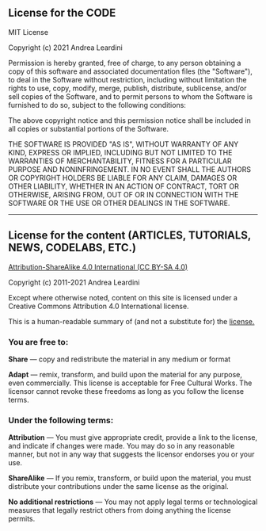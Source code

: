 ## License for the CODE

MIT License

Copyright (c) 2021 Andrea Leardini

Permission is hereby granted, free of charge, to any person obtaining a copy
of this software and associated documentation files (the "Software"), to deal
in the Software without restriction, including without limitation the rights
to use, copy, modify, merge, publish, distribute, sublicense, and/or sell
copies of the Software, and to permit persons to whom the Software is
furnished to do so, subject to the following conditions:

The above copyright notice and this permission notice shall be included in all
copies or substantial portions of the Software.

THE SOFTWARE IS PROVIDED "AS IS", WITHOUT WARRANTY OF ANY KIND, EXPRESS OR
IMPLIED, INCLUDING BUT NOT LIMITED TO THE WARRANTIES OF MERCHANTABILITY,
FITNESS FOR A PARTICULAR PURPOSE AND NONINFRINGEMENT. IN NO EVENT SHALL THE
AUTHORS OR COPYRIGHT HOLDERS BE LIABLE FOR ANY CLAIM, DAMAGES OR OTHER
LIABILITY, WHETHER IN AN ACTION OF CONTRACT, TORT OR OTHERWISE, ARISING FROM,
OUT OF OR IN CONNECTION WITH THE SOFTWARE OR THE USE OR OTHER DEALINGS IN THE
SOFTWARE.

______________________________________________________________________________

## License for the content (ARTICLES, TUTORIALS, NEWS, CODELABS, ETC.)
[Attribution-ShareAlike 4.0 International (CC BY-SA 4.0)](https://creativecommons.org/licenses/by-sa/4.0/deed.en)

Copyright (c) 2011-2021 Andrea Leardini

Except where otherwise noted, content on this site is licensed under a Creative
Commons Attribution 4.0 International license.

This is a human-readable summary of (and not a substitute for) the [license.](https://creativecommons.org/licenses/by-sa/4.0/deed.en)

### You are free to:

**Share** — copy and redistribute the material in any medium or format

**Adapt** — remix, transform, and build upon the material
for any purpose, even commercially.
This license is acceptable for Free Cultural Works.
The licensor cannot revoke these freedoms as long as you follow the license terms.

### Under the following terms:

**Attribution** — You must give appropriate credit, provide a link to the license, and indicate if changes were made. 
You may do so in any reasonable manner, but not in any way that suggests the licensor endorses you or your use.

**ShareAlike** — If you remix, transform, or build upon the material, you must distribute your contributions under
the same license as the original.

**No additional restrictions** — You may not apply legal terms or technological measures that legally restrict others from doing anything the license permits.

